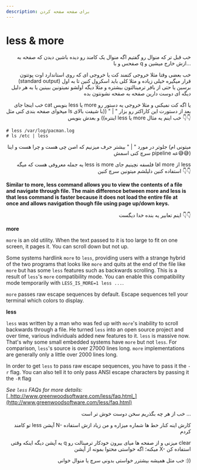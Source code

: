 ```yaml
---
description: برای صفحه صفحه کردن
---
```


# less & more

<p align="right">خب قبل تر که منوال رو گفتیم اگه منوال یک کامند رو دیده باشین دیدن که صفحه به صفحس و با q ازش خارج میشین و...</p>

<p align="right">خب بعضی وقتا مثلا خروجی کتمند کت یا خروجی ای که روی استاندارد اوت پوتتون (standard output) قرار میگیره خیلی زیاده و مثلا کلی باید اسکرول کنین تا به اول برسین یا حتی از بافر ترمینالتون بیشتره و مثلا دیگه اولشو نمیتونین ببینین یا به هر دلیل دیگه ای دوست دارین صفحه به صفحه نشونتون بده</p>

<p align="right">خب اینجا جای cat بنویس less یا more یا اگه کت نمیکنی و مثلا خروجی یه دستور رو میخوای صفحه بندی کنی مثل ls بعد از دستورت این کاراکتر رو بزار " | " ((با شیفت بالای اینتره)) و بعدش بنویس less یا more خب اینم یه مثال 👇👇</p>

```
# less /var/log/pacman.log
# ls /etc | less
```

<p align="right">جلوتر در مورد " | " بیشتر حرف میزنیم که اصن چی هست و چرا هست و اینا (میتونی ام سرچ کنی اسمش pipeline عه😅😅)</p>

<p align="right">یه جمله معروفی هست که میگه less is more اقا فلسفه نچینیم جای more از less استفاده کنین دلیلشم میتونین سرچ کنین 👇👇</p>

**Similar to more, less command allows you to view the contents of a file and navigate through file. The main difference between more and less is that less command is faster because it does not load the entire file at once and allows navigation though file using page up/down keys.**

<p align="right">اینم تعابیر یه بنده خدا دیگست 👇👇</p>

**more**

`more` is an old utility. When the text passed to it is too large to fit on one screen, it pages it. You can scroll down but not up.

Some systems hardlink `more` to `less`, providing users with a strange hybrid of the two programs that looks like `more` and quits at the end of the file like `more` but has some `less` features such as backwards scrolling. This is a result of `less`'s `more` compatibility mode. You can enable this compatibility mode temporarily with `LESS_IS_MORE=1 less ...`.

`more` passes raw escape sequences by default. Escape sequences tell your terminal which colors to display.

**less**

`less` was written by a man who was fed up with `more`'s inability to scroll backwards through a file. He turned `less` into an open source project and over time, various individuals added new features to it. `less` is massive now. That's why some small embedded systems have `more` but not `less`. For comparison, `less`'s source is over 27000 lines long. `more` implementations are generally only a little over 2000 lines long.

In order to get `less` to pass raw escape sequences, you have to pass it the `-r` flag. You can also tell it to only pass ANSI escape characters by passing it the `-R` flag

_See `less` FAQs for more details:_ [_http://www.greenwoodsoftware.com/less/faq.html_](http://www.greenwoodsoftware.com/less/faq.html)

<p align="right">خب از هر چه بگذریم سخن دوست خوش تر است ...</p>

<p align="right">تو کامند less آپشن N- کارش اینه کنار خط ها شماره میزاره و من زیاد ازش استفاده کردم</p>

<p align="right">یه آپشن دیگه اینکه وقتی q میزنی و از صفحه ها میای بیرون خودکار ترمینالت رو clear میکنه؛ اگه خواستی محتوا بمونه از آپشن X- استفاده کن</p>

<p align="right">خب مثل همیشه بیشترر خواستی بدونی سرچ یا منوال خوانی :))</p>
